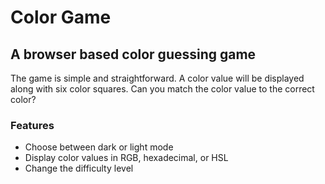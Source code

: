 # Color Game

## A browser based color guessing game

The game is simple and straightforward. A color value will be displayed along with six color squares. Can you match the color value to the correct color?

### Features

- Choose between dark or light mode
- Display color values in RGB, hexadecimal, or HSL
- Change the difficulty level
